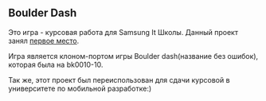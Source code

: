 ## Boulder Dash
Это игра - курсовая работа для Samsung It Школы. Данный проект занял [первое место](https://innovationcampus.ru/1tur-2020/).

Игра является клоном-портом игры Boulder dash(название без ошибок), которая была на bk0010-10.

Так же, этот проект был переиспользован для сдачи курсовой в университете по мобильной разработке:)
